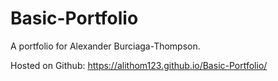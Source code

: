 # Basic-Portfolio
A portfolio for Alexander Burciaga-Thompson.  

Hosted on Github: https://alithom123.github.io/Basic-Portfolio/

